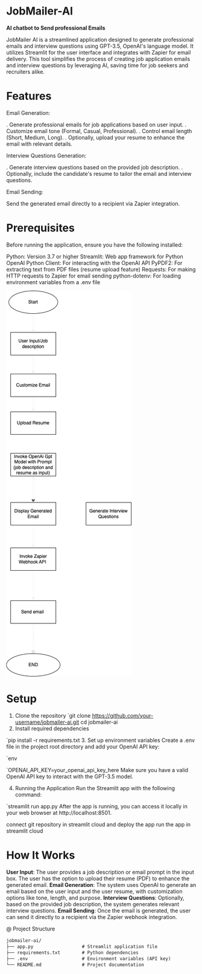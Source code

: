 # **JobMailer-AI**
**AI chatbot to Send professional Emails**

JobMailer AI is a streamlined application designed to generate professional emails and interview questions using GPT-3.5, OpenAI's language model. It utilizes Streamlit for the user interface and integrates with Zapier for email delivery. This tool simplifies the process of creating job application emails and interview questions by leveraging AI, saving time for job seekers and recruiters alike.

# Features
Email Generation:

  . Generate professional emails for job applications based on user input.
  . Customize email tone (Formal, Casual, Professional).
  . Control email length (Short, Medium, Long).
  . Optionally, upload your resume to enhance the email with relevant details.

Interview Questions Generation:

. Generate interview questions based on the provided job description.
. Optionally, include the candidate's resume to tailor the email and interview questions.

Email Sending:

  Send the generated email directly to a recipient via Zapier integration.

# Prerequisites
Before running the application, ensure you have the following installed:

Python: Version 3.7 or higher
Streamlit: Web app framework for Python
OpenAI Python Client: For interacting with the OpenAI API
PyPDF2: For extracting text from PDF files (resume upload feature)
Requests: For making HTTP requests to Zapier for email sending
python-dotenv: For loading environment variables from a .env file



![System Diagram](Jobmailer1.drawio.png)

# Setup
1. Clone the repository
  `git clone https://github.com/your-username/jobmailer-ai.git
cd jobmailer-ai
2. Install required dependencies

`pip install -r requirements.txt
3. Set up environment variables
Create a .env file in the project root directory and add your OpenAI API key:

`env

`OPENAI_API_KEY=your_openai_api_key_here
Make sure you have a valid OpenAI API key to interact with the GPT-3.5 model.

4. Running the Application
Run the Streamlit app with the following command:

`streamlit run app.py
After the app is running, you can access it locally in your web browser at http://localhost:8501.

connect git repository in streamlit cloud and deploy the app 
run the app in streamlit cloud


# How It Works
**User Input**:
  The user provides a job description or email prompt in the input box.
  The user has the option to upload their resume (PDF) to enhance the generated email.
**Email Generation**:
  The system uses OpenAI to generate an email based on the user input and the user resume, with customization options like tone, length, and purpose.
**Interview Questions**:
  Optionally, based on the provided job description, the system generates relevant interview questions.
**Email Sending**:
  Once the email is generated, the user can send it directly to a recipient via the Zapier webhook integration.


@ Project Structure

```
jobmailer-ai/
├── app.py                  # Streamlit application file
├── requirements.txt        # Python dependencies
├── .env                    # Environment variables (API key)
└── README.md               # Project documentation
```

